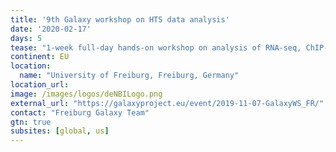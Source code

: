 ```yaml
---
title: '9th Galaxy workshop on HTS data analysis'
date: '2020-02-17'
days: 5
tease: "1-week full-day hands-on workshop on analysis of RNA-seq, ChIP-seq, Exome-seq, MethylC-seq data"
continent: EU
location:
  name: "University of Freiburg, Freiburg, Germany"
location_url:
image: /images/logos/deNBILogo.png
external_url: "https://galaxyproject.eu/event/2019-11-07-GalaxyWS_FR/"
contact: "Freiburg Galaxy Team"
gtn: true
subsites: [global, us]
---
```

